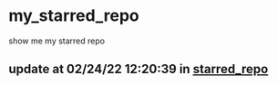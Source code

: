 # my_starred_repo
show me my starred repo

update at 02/24/22 12:20:39 in [starred_repo](./index.html)
---

